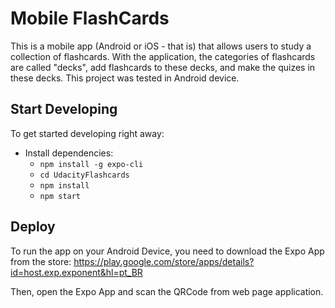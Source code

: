 # Mobile FlashCards
This is a mobile app (Android or iOS - that is) that allows users to study a collection of flashcards. With the application, the categories of flashcards are called "decks", add flashcards to these decks, and make the quizes in these decks.
This project was tested in Android device.

## Start Developing

To get started developing right away:

* Install dependencies:
    - `npm install -g expo-cli`
    - `cd UdacityFlashcards`
    - `npm install`
    - `npm start`
    
## Deploy
 To run the app on your Android Device, you need to download the Expo App from the store: 
 https://play.google.com/store/apps/details?id=host.exp.exponent&hl=pt_BR
 
 Then, open the Expo App and scan the QRCode from web page application.
